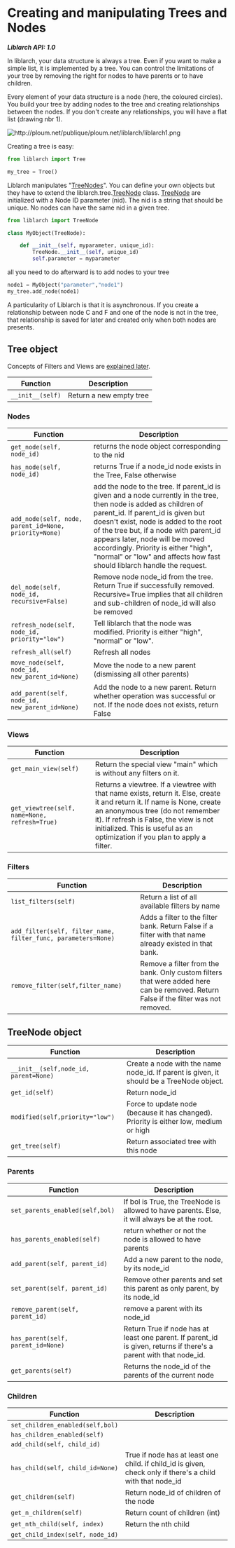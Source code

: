 # Creating and manipulating Trees and Nodes

***Liblarch API: 1.0***

In liblarch, your data structure is always a tree. Even if you want to
make a simple list, it is implemented by a tree. You can control the
limitations of your tree by removing the right for nodes to have parents
or to have children.

Every element of your data structure is a node (here, the coloured
circles). You build your tree by adding nodes to the tree and creating
relationships between the nodes. If you don't create any relationships,
you will have a flat list (drawing nbr 1).

![](http://ploum.net/publique/ploum.net/liblarch/liblarch1.png "http://ploum.net/publique/ploum.net/liblarch/liblarch1.png")

Creating a tree is easy:

```python
from liblarch import Tree

my_tree = Tree()
```

Liblarch manipulates "[TreeNodes](/TreeNodes)". You can define your own
objects but they have to extend the liblarch.tree.[TreeNode](/TreeNode)
class. [TreeNode](/TreeNode) are initialized with a Node ID parameter
(nid). The nid is a string that should be unique. No nodes can have the
same nid in a given tree.

```python
from liblarch import TreeNode

class MyObject(TreeNode):

    def __init__(self, myparameter, unique_id):
        TreeNode.__init__(self, unique_id)
        self.parameter = myparameter
```

all you need to do afterward is to add nodes to your tree

```python
node1 = MyObject("parameter","node1")
my_tree.add_node(node1)
```

A particularity of Liblarch is that it is asynchronous. If you create a
relationship between node C and F and one of the node is not in the
tree, that relationship is saved for later and created only when both
nodes are presents.

## Tree object

Concepts of Filters and Views are [explained later](viewtree).

| Function | Description |
|----------|-------------|
| `__init__(self)` | Return a new empty tree |

### Nodes

| Function | Description |
|----------|-------------|
| `get_node(self, node_id)` | returns the node object corresponding to the nid |
| `has_node(self, node_id)` | returns True if a node_id node exists in the Tree, False otherwise |
| `add_node(self, node, parent_id=None, priority=None)` | add the node to the tree. If parent_id is given and a node currently in the tree, then node is added as children of parent_id. If parent_id is given but doesn't exist, node is added to the root of the tree but, if a node with parent_id appears later, node will be moved accordingly. Priority is either "high", "normal" or "low" and affects how fast should liblarch handle the request. |
| `del_node(self, node_id, recursive=False)` | Remove node node_id from the tree. Return True if successfully removed. Recursive=True implies that all children and sub-children of node_id will also be removed |
| `refresh_node(self, node_id, priority="low")` | Tell liblarch that the node was modified. Priority is either "high", "normal" or "low". |
| `refresh_all(self)` | Refresh all nodes |
| `move_node(self, node_id, new_parent_id=None)` | Move the node to a new parent (dismissing all other parents) |
| `add_parent(self, node_id, new_parent_id=None)` | Add the node to a new parent. Return whether operation was successful or not. If the node does not exists, return False |

### Views

| Function | Description |
|----------|-------------|
| `get_main_view(self)` | Return the special view "main" which is without any filters on it. |
| `get_viewtree(self, name=None, refresh=True)` | Returns a viewtree. If a viewtree with that name exists, return it. Else, create it and return it. If name is None, create an anonymous tree (do not remember it). If refresh is False, the view is not initialized. This is useful as an optimization if you plan to apply a filter. |

### Filters

| Function | Description |
|----------|-------------|
| `list_filters(self)` | Return a list of all available filters by name |
| `add_filter(self, filter_name, filter_func, parameters=None)` | Adds a filter to the filter bank. Return False if a filter with that name already existed in that bank. |
| `remove_filter(self,filter_name)` | Remove a filter from the bank. Only custom filters that were added here can be removed. Return False if the filter was not removed. |


## TreeNode object


| Function | Description |
|----------|-------------|
| `__init__(self,node_id, parent=None)` | Create a node with the name node_id. If parent is given, it should be a TreeNode object. |
| `get_id(self)` | Return node_id |
| `modified(self,priority="low")` | Force to update node (because it has changed). Priority is either low, medium or high |
| `get_tree(self)` | Return associated tree with this node |

### Parents

| Function | Description |
|----------|-------------|
| `set_parents_enabled(self,bol)` | If bol is True, the TreeNode is allowed to have parents. Else, it will always be at the root. |
| `has_parents_enabled(self)` | return whether or not the node is allowed to have parents |
| `add_parent(self, parent_id)` | Add a new parent to the node, by its node_id |
| `set_parent(self, parent_id)` | Remove other parents and set this parent as only parent, by its node_id |
| `remove_parent(self, parent_id)` | remove a parent with its node_id |
| `has_parent(self, parent_id=None)` | Return True if node has at least one parent. If parent_id is given, returns if there's a parent with that node_id. |
| `get_parents(self)` | Returns the node_id of the parents of the current node |

### Children

| Function | Description |
|----------|-------------|
| `set_children_enabled(self,bol)` | |
| `has_children_enabled(self)` | |
| `add_child(self, child_id)` | |
| `has_child(self, child_id=None)` | True if node has at least one child. if child_id is given, check only if there's a child with that node_id |
| `get_children(self)` | Return node_id of children of the node|
| `get_n_children(self)` | Return count of children (int) |
| `get_nth_child(self, index)` | Return the nth child |
| `get_child_index(self, node_id)` | |

